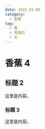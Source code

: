```yaml
---
date: 2022-01-08
category:
  - 香蕉
tag:
  - 黄
  - 弯曲的
  - 长
---
```


<!-- more -->

# 香蕉 4

## 标题 2

这里是内容。

### 标题 3

这里是内容。
